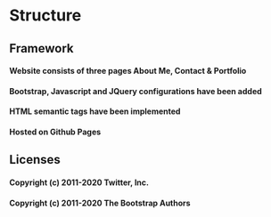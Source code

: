 # Structure



## Framework 

#### Website consists of three pages About Me, Contact & Portfolio
#### Bootstrap, Javascript and JQuery configurations have been added
#### HTML semantic tags have been implemented
#### Hosted on Github Pages


## Licenses

#### Copyright (c) 2011-2020 Twitter, Inc.
#### Copyright (c) 2011-2020 The Bootstrap Authors

